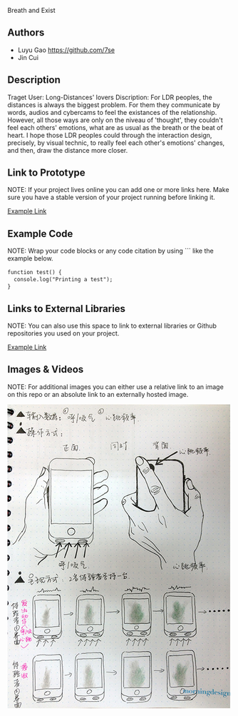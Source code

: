 Breath and Exist

## Authors
- Luyu Gao https://github.com/7se
- Jin Cui

## Description
Traget User: Long-Distances' lovers
Discription: For LDR peoples, the distances is always the biggest problem. For them they communicate by words, audios and cybercams to feel the existances of the relationship. However, all those ways are only on the niveau of 'thought', they couldn't feel each others' emotions, what are as usual as the breath or the beat of heart. I hope those LDR peoples could through the interaction design, precisely, by visual technic, to really feel each other's emotions' changes, and then, draw the distance more closer. 

## Link to Prototype
NOTE: If your project lives online you can add one or more links here. Make sure you have a stable version of your project running before linking it.

[Example Link](http://www.google.com "Example Link")

## Example Code
NOTE: Wrap your code blocks or any code citation by using ``` like the example below.
```
function test() {
  console.log("Printing a test");
}
```
## Links to External Libraries
 NOTE: You can also use this space to link to external libraries or Github repositories you used on your project.

[Example Link](http://www.google.com "Example Link")

## Images & Videos
NOTE: For additional images you can either use a relative link to an image on this repo or an absolute link to an externally hosted image.

![Example Image](project_images/sketch1.jpg?raw=true "Example Image")
